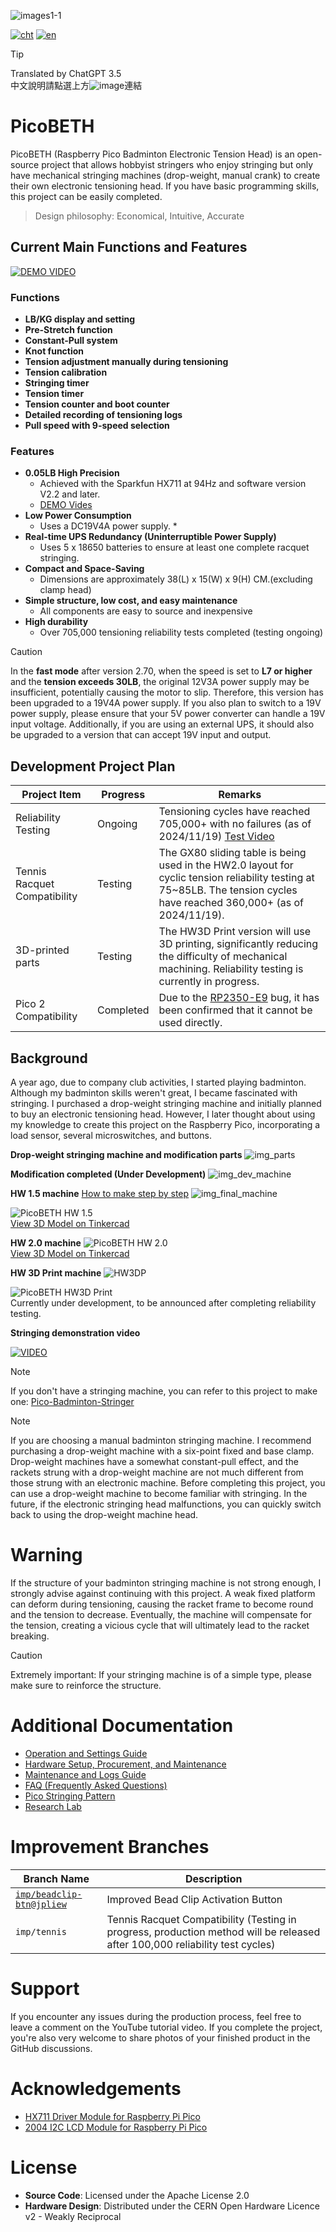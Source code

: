 ![images1-1](docs/Pico_Logo.png)

[![cht](https://img.shields.io/badge/lang-cht-green.svg)](README.cht.md)
[![en](https://img.shields.io/badge/lang-en-red.svg)](README.md)

> [!TIP]
> Translated by ChatGPT 3.5  
> 中文說明請點選上方![image](https://img.shields.io/badge/lang-cht-green.svg)連結

# PicoBETH
PicoBETH (Raspberry Pico Badminton Electronic Tension Head) is an open-source project that allows hobbyist stringers who enjoy stringing but only have mechanical stringing machines (drop-weight, manual crank) to create their own electronic tensioning head. If you have basic programming skills, this project can be easily completed.

> Design philosophy: Economical, Intuitive, Accurate 

## Current Main Functions and Features

[![DEMO VIDEO](https://img.youtube.com/vi/pWgD_OSyc1g/0.jpg)](https://www.youtube.com/watch?v=pWgD_OSyc1g)

### Functions
- **LB/KG display and setting**
- **Pre-Stretch function**
- **Constant-Pull system**
- **Knot function**
- **Tension adjustment manually during tensioning**
- **Tension calibration**
- **Stringing timer**
- **Tension timer**
- **Tension counter and boot counter**
- **Detailed recording of tensioning logs**
- **Pull speed with 9-speed selection**

### Features
- **0.05LB High Precision**
  - Achieved with the Sparkfun HX711 at 94Hz and software version V2.2 and later.
  - [DEMO Vides](https://youtu.be/Hk7eMABAxT0)
- **Low Power Consumption**
  - Uses a DC19V4A power supply. *
- **Real-time UPS Redundancy (Uninterruptible Power Supply)**
  - Uses 5 x 18650 batteries to ensure at least one complete racquet stringing.
- **Compact and Space-Saving**
  - Dimensions are approximately 38(L) x 15(W) x 9(H) CM.(excluding clamp head)
- **Simple structure, low cost, and easy maintenance**
  - All components are easy to source and inexpensive
- **High durability**
  - Over 705,000 tensioning reliability tests completed (testing ongoing)

> [!CAUTION]
> In the **fast mode** after version 2.70, when the speed is set to **L7 or higher** and the **tension exceeds 30LB**, the original 12V3A power supply may be insufficient, potentially causing the motor to slip. Therefore, this version has been upgraded to a 19V4A power supply. If you also plan to switch to a 19V power supply, please ensure that your 5V power converter can handle a 19V input voltage. Additionally, if you are using an external UPS, it should also be upgraded to a version that can accept 19V input and output.

## Development Project Plan

| Project Item        | Progress   | Remarks                                      |
| ------------------- | ---------- | -------------------------------------------- |
| Reliability Testing           | Ongoing   | Tensioning cycles have reached 705,000+ with no failures (as of 2024/11/19) [Test Video](https://youtube.com/shorts/0TDaBDEwqnI) |
| Tennis Racquet Compatibility   | Testing | The GX80 sliding table is being used in the HW2.0 layout for cyclic tension reliability testing at 75~85LB. The tension cycles have reached 360,000+ (as of 2024/11/19). |
| 3D-printed parts | Testing | The HW3D Print version will use 3D printing, significantly reducing the difficulty of mechanical machining. Reliability testing is currently in progress. |
| Pico 2 Compatibility | Completed | Due to the [RP2350-E9](https://hackaday.com/2024/09/20/raspberry-pi-rp2350-e9-erratum-redefined-as-input-mode-leakage-current/) bug, it has been confirmed that it cannot be used directly. |

## Background
A year ago, due to company club activities, I started playing badminton. Although my badminton skills weren't great, I became fascinated with stringing. I purchased a drop-weight stringing machine and initially planned to buy an electronic tensioning head. However, I later thought about using my knowledge to create this project on the Raspberry Pico, incorporating a load sensor, several microswitches, and buttons.

**Drop-weight stringing machine and modification parts**
![img_parts](docs/img_parts.jpg)

**Modification completed (Under Development)**
![img_dev_machine](docs/img_dev_machine.jpg)

**HW 1.5 machine** [How to make step by step](https://youtu.be/uJVE3YFJtJA)
![img_final_machine](docs/img_final_machine.jpg)

![PicoBETH HW 1.5](docs/img_HW1.5_3D.jpg)  
[View 3D Model on Tinkercad](https://www.tinkercad.com/things/5FHNO85KUK4-picobeth-hw-15-for-badminton-stringing?sharecode=hBukCj4giq4Q9J8Fq-s8H5lIKzbYCcOiwuyQ-TE8oRA)

**HW 2.0 machine**
![PicoBETH HW 2.0](docs/img_HW2.0_3D.jpg)  
[View 3D Model on Tinkercad](https://www.tinkercad.com/things/gW2eyW052h4-picobeth-hw-20-for-badminton-stringing?sharecode=Maq9iaeRmlb3yHHCTIYZC1jmwOv0plqlq70pMMMWHQw)

**HW 3D Print machine**
![HW3DP](docs/img_HW3DP.jpg)

![PicoBETH HW3D Print](docs/img_HW3DP_3D.jpg)  
Currently under development, to be announced after completing reliability testing.

**Stringing demonstration video**

[![VIDEO](https://img.youtube.com/vi/ygbpYtNiPa4/0.jpg)](https://www.youtube.com/watch?v=ygbpYtNiPa4)

> [!NOTE]
> If you don't have a stringing machine, you can refer to this project to make one: [Pico-Badminton-Stringer](https://github.com/HsuKaoPang/Pico-Badminton-Stringer)

> [!NOTE]
> If you are choosing a manual badminton stringing machine. I recommend purchasing a drop-weight machine with a six-point fixed and base clamp. Drop-weight machines have a somewhat constant-pull effect, and the rackets strung with a drop-weight machine are not much different from those strung with an electronic machine. Before completing this project, you can use a drop-weight machine to become familiar with stringing. In the future, if the electronic stringing head malfunctions, you can quickly switch back to using the drop-weight machine head. 

# Warning
If the structure of your badminton stringing machine is not strong enough, I strongly advise against continuing with this project. A weak fixed platform can deform during tensioning, causing the racket frame to become round and the tension to decrease. Eventually, the machine will compensate for the tension, creating a vicious cycle that will ultimately lead to the racket breaking.

> [!CAUTION]
> Extremely important: If your stringing machine is of a simple type, please make sure to reinforce the structure.

# Additional Documentation

- [Operation and Settings Guide](docs/1.Operation_and_Settings_Guide.md)
- [Hardware Setup, Procurement, and Maintenance](docs/2.Hardware_Setup.md)
- [Maintenance and Logs Guide](docs/3.Maintenance_and_Logs_Guide.md)
- [FAQ (Frequently Asked Questions)](docs/4.FAQ.md)
- [Pico Stringing Pattern](docs/5.Pico_Stringing_Pattern.md)
- [Research Lab](docs/6.Research_Lab.md)

# Improvement Branches

| Branch Name                     | Description                      |
|----------------------------------|----------------------------------|
| [`imp/beadclip-btn@jpliew`](https://github.com/206cc/PicoBETH/tree/imp/beadclip-btn%40jpliew) | Improved Bead Clip Activation Button |
| `imp/tennis`                     | Tennis Racquet Compatibility (Testing in progress, production method will be released after 100,000 reliability test cycles) |

# Support
If you encounter any issues during the production process, feel free to leave a comment on the YouTube tutorial video. If you complete the project, you're also very welcome to share photos of your finished product in the GitHub discussions.

# Acknowledgements

- [HX711 Driver Module for Raspberry Pi Pico](https://github.com/endail/hx711-pico-mpy)
- [2004 I2C LCD Module for Raspberry Pi Pico](https://github.com/T-622/RPI-PICO-I2C-LCD)

# License

- **Source Code**: Licensed under the Apache License 2.0
- **Hardware Design**: Distributed under the CERN Open Hardware Licence v2 - Weakly Reciprocal
